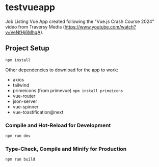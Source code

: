 # testvueapp

Job Listing Vue App created following the "Vue.js Crash Course 2024" video from Traversy Media (https://www.youtube.com/watch?v=VeNfHj6MhgA).

## Project Setup

```sh
npm install
```

Other dependencies to download for the app to work:
- axios
- tailwind
- primeicons (from primevue) `npm install primeicons`
- vue-router
- json-server
- vue-spinner
- vue-toastification@next


### Compile and Hot-Reload for Development

```sh
npm run dev
```

### Type-Check, Compile and Minify for Production

```sh
npm run build
```
